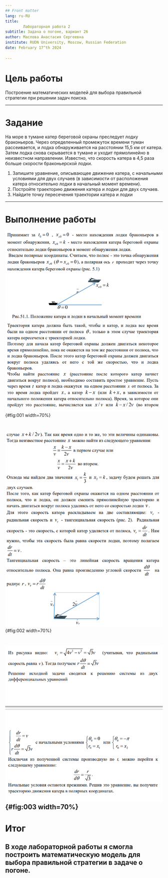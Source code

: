 ```yaml
---
## Front matter
lang: ru-RU
title: 
        Лабораторная работа 2
subtitle: Задача о погоне, вариант 26
author: Маслова Анастасия Сергеевна
institute: RUDN University, Moscow, Russian Federation
date: February 17^th 2024

---
```


# Цель работы

Построение математических моделей для выбора правильной стратегии при решении задач поиска.

---

# Задание

На море в тумане катер береговой охраны преследует лодку браконьеров.
Через определенный промежуток времени туман рассеивается, и лодка
обнаруживается на расстоянии 15,5 км от катера. Затем лодка снова скрывается в
тумане и уходит прямолинейно в неизвестном направлении. Известно, что скорость
катера в 4,5 раза больше скорости браконьерской лодки.
1. Запишите уравнение, описывающее движение катера, с начальными
условиями для двух случаев (в зависимости от расположения катера
относительно лодки в начальный момент времени).
2. Постройте траекторию движения катера и лодки для двух случаев.
3. Найдите точку пересечения траектории катера и лодки 

---

# Выполнение работы

![Вырезка из методических материалов](image/1.png){#fig:001 width=70%}

#

![Вырезка из методических материалов](image/2.png){#fig:002 width=70%}

#

![Вырезка из методических материалов](image/3.png){#fig:003 width=70%}
---

# Итог

В ходе лабораторной работы я смогла построить математическую модель для выбора правильной стратегии в задаче о погоне.
---
